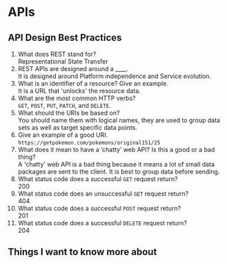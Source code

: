 # APIs

## API Design Best Practices

1. What does REST stand for?<br>
Representational State Transfer
2. REST APIs are designed around a ____.<br>
It is designed around Platform independence and Service evolution.
3. What is an identifier of a resource? Give an example.<br>
It is a URL that 'unlocks' the resource data. 
4. What are the most common HTTP verbs?<br>
`GET`, `POST`, `PUT`, `PATCH`, and `DELETE`.
5. What should the URIs be based on?<br>
You should name them with logical names, they are used to group data sets as well as target specific data points.
6. Give an example of a good URI.<br>
`https://getpokemon.com/pokemons/original151/25`
7. What does it mean to have a ‘chatty’ web API? Is this a good or a bad thing?<br>
A 'chatty' web API is a bad thing because it means a lot of small data packages are sent to the client. It is best to group data before sending. 
8. What status code does a successful `GET` request return?<br>
200
9. What status code does an unsuccessful `GET` request return?<br>
404
10. What status code does a successful `POST` request return?<br>
201
11. What status code does a successful `DELETE` request return?<br>
204

## Things I want to know more about
